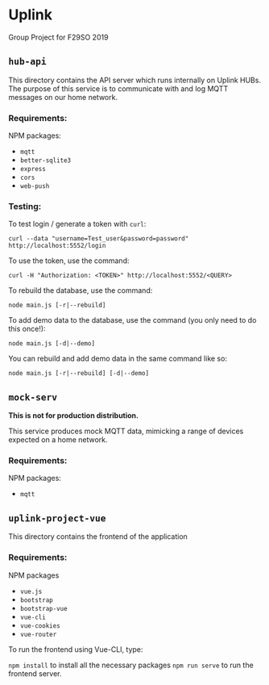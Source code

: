 # Uplink

Group Project for F29SO 2019

## `hub-api`

This directory contains the API server which runs internally on Uplink HUBs.
The purpose of this service is to communicate with and log MQTT messages on our home network.

### Requirements:

NPM packages:

- `mqtt`
- `better-sqlite3`
- `express`
- `cors`
- `web-push`

### Testing:

To test login / generate a token with `curl`:

`curl --data "username=Test_user&password=password" http://localhost:5552/login`

To use the token, use the command:

`curl -H "Authorization: <TOKEN>" http://localhost:5552/<QUERY>`

To rebuild the database, use the command:

`node main.js [-r|--rebuild]`

To add demo data to the database, use the command (you only need to do this once!):

`node main.js [-d|--demo]`

You can rebuild and add demo data in the same command like so:

`node main.js [-r|--rebuild] [-d|--demo]`

## `mock-serv`

**This is not for production distribution.**

This service produces mock MQTT data, mimicking a range of devices expected on a home network.

### Requirements:

NPM packages:

- `mqtt`

## `uplink-project-vue`

This directory contains the frontend of the application

### Requirements:

NPM packages

- `vue.js`
- `bootstrap`
- `bootstrap-vue`
- `vue-cli`
- `vue-cookies`
- `vue-router`

To run the frontend using Vue-CLI, type:

`npm install` to install all the necessary packages
`npm run serve` to run the frontend server.
